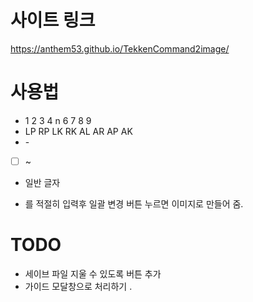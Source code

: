 # 사이트 링크 
https://anthem53.github.io/TekkenCommand2image/

# 사용법
- 1 2 3 4 n 6 7 8 9 ​
- LP RP LK RK  AL AR AP AK​
- -​
- [ ] ~ ​
- 일반 글자

- 를 적절히 입력후 일괄 변경 버튼 누르면 이미지로 만들어 줌.

# TODO 
- 세이브 파일 지울 수 있도록 버튼 추가 
- 가이드 모달창으로 처리하기 .
   
